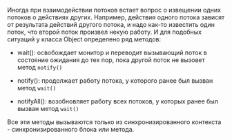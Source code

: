 Иногда при взаимодействии потоков встает вопрос о извещении одних потоков о действиях других. Например, действия одного потока зависят от результата действий другого потока, и надо как-то известить один поток, что второй поток произвел некую работу. И для подобных ситуаций у класса Object определено ряд методов:

- wait(): освобождает монитор и переводит вызывающий поток в состояние ожидания до тех пор, пока другой поток не вызовет метод `notify()`
    
- notify(): продолжает работу потока, у которого ранее был вызван метод `wait()`
    
- notifyAll(): возобновляет работу всех потоков, у которых ранее был вызван метод `wait()`
    

Все эти методы вызываются только из синхронизированного контекста - синхронизированного блока или метода.

